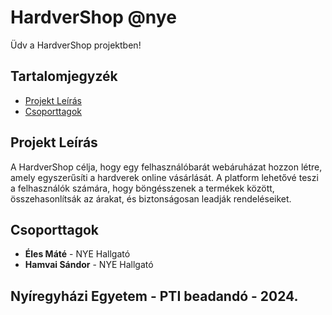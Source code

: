 # HardverShop @nye

Üdv a HardverShop projektben! 

## Tartalomjegyzék
- [Projekt Leírás](#projekt-leírás)
- [Csoporttagok](#csoporttagok)


## Projekt Leírás

A HardverShop célja, hogy egy felhasználóbarát webáruházat hozzon létre, amely egyszerűsíti a hardverek online vásárlását. A platform lehetővé teszi a felhasználók számára, hogy böngésszenek a termékek között, összehasonlítsák az árakat, és biztonságosan leadják rendeléseiket. 


## Csoporttagok

- **Éles Máté** - NYE Hallgató
- **Hamvai Sándor** - NYE Hallgató





## Nyíregyházi Egyetem - PTI beadandó - 2024.
